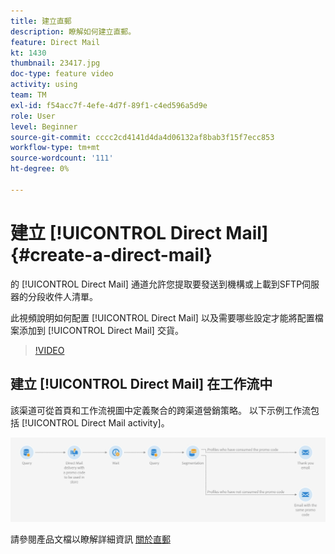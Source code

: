```yaml
---
title: 建立直郵
description: 瞭解如何建立直郵。
feature: Direct Mail
kt: 1430
thumbnail: 23417.jpg
doc-type: feature video
activity: using
team: TM
exl-id: f54acc7f-4efe-4d7f-89f1-c4ed596a5d9e
role: User
level: Beginner
source-git-commit: cccc2cd4141d4da4d06132af8bab3f15f7ecc853
workflow-type: tm+mt
source-wordcount: '111'
ht-degree: 0%

---
```


# 建立 [!UICONTROL Direct Mail] {#create-a-direct-mail}

的 [!UICONTROL Direct Mail] 通道允許您提取要發送到機構或上載到SFTP伺服器的分段收件人清單。

此視頻說明如何配置 [!UICONTROL Direct Mail] 以及需要哪些設定才能將配置檔案添加到 [!UICONTROL Direct Mail] 交貨。

>[!VIDEO](https://video.tv.adobe.com/v/23417?quality=12)

## 建立 [!UICONTROL Direct Mail] 在工作流中

該渠道可從首頁和工作流視圖中定義聚合的跨渠道營銷策略。 以下示例工作流包括 [!UICONTROL Direct Mail activity]。

![工作流影像](/help/assets/direct_mail_examplewf.png)

請參閱產品文檔以瞭解詳細資訊 [關於直郵](https://experienceleague.adobe.com/docs/campaign-standard/using/communication-channels/direct-mail/about-direct-mail.html)
